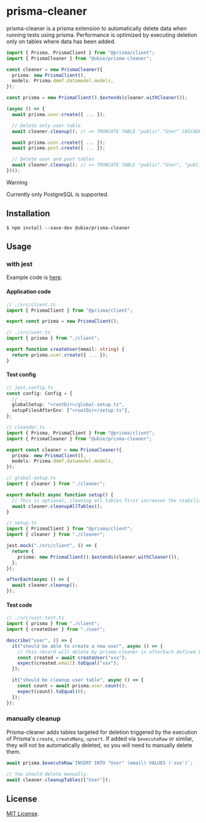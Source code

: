 # prisma-cleaner

prisma-cleaner is a prisma extension to automatically delete data when running tests using prisma. Performance is optimized by executing deletion only on tables where data has been added.

```typescript
import { Prisma, PrismaClient } from "@prisma/client";
import { PrismaCleaner } from "@ubie/prisma-cleaner";

const cleaner = new PrismaCleaner({
  prisma: new PrismaClient(),
  models: Prisma.dmmf.datamodel.models,
});

const prisma = new PrismaClient().$extends(cleaner.withCleaner());

(async () => {
  await prisma.user.create({ ... });

  // Delete only user table
  await cleaner.cleanup(); // => TRUNCATE TABLE "public"."User" CASCADE

  await prisma.user.create({ ... });
  await prisma.post.create({ ... });

  // Delete user and post tables
  await cleaner.cleanup(); // => TRUNCATE TABLE "public"."User", "public"."Post" CASCADE
})();
```

> [!WARNING]
> Currently only PostgreSQL is supported.

## Installation

```
$ npm install --save-dev @ubie/prisma-cleaner
```

## Usage

### with jest

Example code is [here](https://github.com/ubie-oss/prisma-cleaner/blob/main//example/with-jest).

#### Application code

```typescript
// ./src/client.ts
import { PrismaClient } from "@prisma/client";

export const prisma = new PrismaClient();
```

```typescript
// ./src/user.ts
import { prisma } from "./client";

export function createUser(email: string) {
  return prisma.user.create({ ... });
}
```

#### Test config

```typescript
// jest.config.ts
const config: Config = {
  // ...
  globalSetup: "<rootDir>/global-setup.ts",
  setupFilesAfterEnv: ["<rootDir>/setup.ts"],
};
```

```typescript
// cleander.ts
import { Prisma, PrismaClient } from "@prisma/client";
import { PrismaCleaner } from "@ubie/prisma-cleaner";

export const cleaner = new PrismaCleaner({
  prisma: new PrismaClient(),
  models: Prisma.dmmf.datamodel.models,
});
```

```typescript
// global-setup.ts
import { cleaner } from "./cleaner";

export default async function setup() {
  // This is optional, cleaning all tables first increases the stability of the test.
  await cleaner.cleanupAllTables();
}
```

```typescript
// setup.ts
import { PrismaClient } from "@prisma/client";
import { cleaner } from "./cleaner";

jest.mock("./src/client", () => {
  return {
    prisma: new PrismaClient().$extends(cleaner.withCleaner()),
  };
});

afterEach(async () => {
  await cleaner.cleanup();
});
```

#### Test code

```typescript
// ./src/user.test.ts
import { prisma } from "./client";
import { createUser } from "./user";

describe("user", () => {
  it("should be able to create a new user", async () => {
    // this record will delete by prisma-cleaner in afterEach defined by setup.ts
    const created = await createUser("xxx");
    expect(created.email).toEqual("xxx");
  });

  it("should be cleanup user table", async () => {
    const count = await prisma.user.count();
    expect(count).toEqual(0);
  });
});
```

### manually cleanup

Prisma-cleaner adds tables targeted for deletion triggered by the execution of Prisma's `create`, `createMany`, `upsert`. If added via `$executeRaw` or similar, they will not be automatically deleted, so you will need to manually delete them.

```typescript
await prisma.$executeRaw`INSERT INTO "User" (email) VALUES ('xxx')`;

// You should delete manually.
await cleaner.cleanupTables(["User"]);
```

## License

[MIT License](https://github.com/ubie-oss/prisma-cleaner/blob/main/LICENSE).
